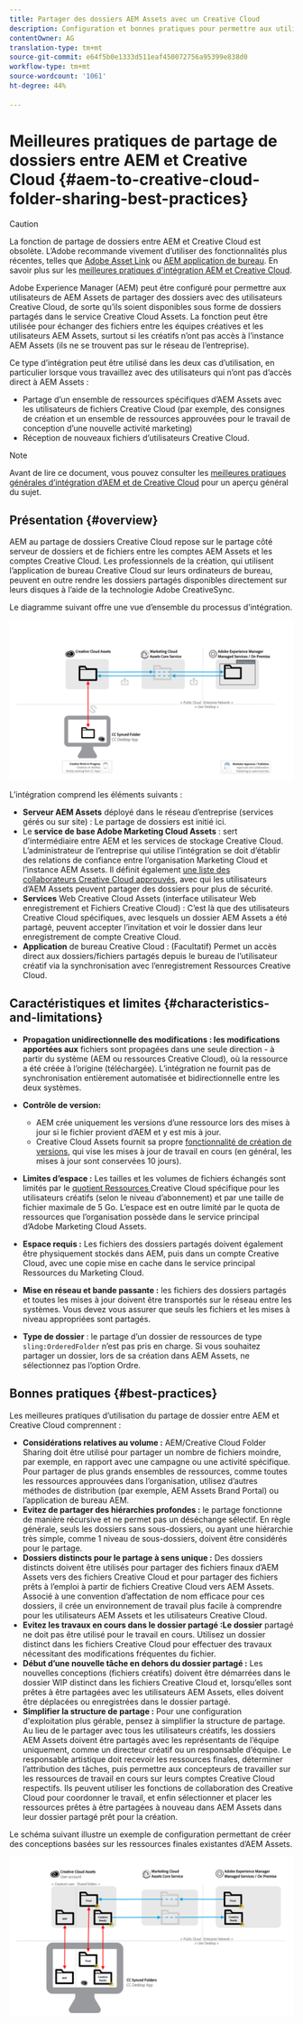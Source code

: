 ```yaml
---
title: Partager des dossiers AEM Assets avec un Creative Cloud
description: Configuration et bonnes pratiques pour permettre aux utilisateurs de Adobe Experience Manager Assets d’échanger des dossiers de ressources avec les utilisateurs de Adobe Creative Cloud.
contentOwner: AG
translation-type: tm+mt
source-git-commit: e64f5b0e1333d511eaf450072756a95399e838d0
workflow-type: tm+mt
source-wordcount: '1061'
ht-degree: 44%

---
```



# Meilleures pratiques de partage de dossiers entre AEM et Creative Cloud {#aem-to-creative-cloud-folder-sharing-best-practices}

>[!CAUTION]
>
>La fonction de partage de dossiers entre AEM et Creative Cloud est obsolète. L’Adobe recommande vivement d’utiliser des fonctionnalités plus récentes, telles que [Adobe Asset Link](https://helpx.adobe.com/fr/enterprise/admin-guide.html/enterprise/using/adobe-asset-link.ug.html) ou [AEM application de bureau](https://experienceleague.adobe.com/docs/experience-manager-desktop-app/using/using.html?lang=fr). En savoir plus sur les [meilleures pratiques d&#39;intégration AEM et Creative Cloud](/help/assets/aem-cc-integration-best-practices.md).

Adobe Experience Manager (AEM) peut être configuré pour permettre aux utilisateurs de AEM Assets de partager des dossiers avec des utilisateurs Creative Cloud, de sorte qu’ils soient disponibles sous forme de dossiers partagés dans le service Creative Cloud Assets. La fonction peut être utilisée pour échanger des fichiers entre les équipes créatives et les utilisateurs AEM Assets, surtout si les créatifs n’ont pas accès à l’instance AEM Assets (ils ne se trouvent pas sur le réseau de l’entreprise).

Ce type d’intégration peut être utilisé dans les deux cas d’utilisation, en particulier lorsque vous travaillez avec des utilisateurs qui n’ont pas d’accès direct à AEM Assets :

* Partage d’un ensemble de ressources spécifiques d’AEM Assets avec les utilisateurs de fichiers Creative Cloud (par exemple, des consignes de création et un ensemble de ressources approuvées pour le travail de conception d’une nouvelle activité marketing)
* Réception de nouveaux fichiers d’utilisateurs Creative Cloud.

>[!NOTE]
>
>Avant de lire ce document, vous pouvez consulter les [meilleures pratiques générales d’intégration d’AEM et de Creative Cloud](aem-cc-integration-best-practices.md) pour un aperçu général du sujet.

## Présentation {#overview}

AEM au partage de dossiers Creative Cloud repose sur le partage côté serveur de dossiers et de fichiers entre les comptes AEM Assets et les comptes Creative Cloud. Les professionnels de la création, qui utilisent l’application de bureau Creative Cloud sur leurs ordinateurs de bureau, peuvent en outre rendre les dossiers partagés disponibles directement sur leurs disques à l’aide de la technologie Adobe CreativeSync.

Le diagramme suivant offre une vue d’ensemble du processus d’intégration.

![chlimage_1-406](assets/chlimage_1-406.png)

L’intégration comprend les éléments suivants :

* **Serveur AEM Assets** déployé dans le réseau d’entreprise (services gérés ou sur site) : Le partage de dossiers est initié ici.
* Le **service de base Adobe Marketing Cloud Assets** : sert d’intermédiaire entre AEM et les services de stockage Creative Cloud. L’administrateur de l’entreprise qui utilise l’intégration se doit d’établir des relations de confiance entre l’organisation Marketing Cloud et l’instance AEM Assets. Il définit également [une liste des collaborateurs Creative Cloud approuvés](https://experienceleague.adobe.com/docs/core-services/interface/assets/t-admin-add-cc-user.html?lang=en#assets), avec qui les utilisateurs d’AEM Assets peuvent partager des dossiers pour plus de sécurité.
* **Services**  Web Creative Cloud Assets (interface utilisateur Web enregistrement et Fichiers Creative Cloud) : C’est là que des utilisateurs Creative Cloud spécifiques, avec lesquels un dossier AEM Assets a été partagé, peuvent accepter l’invitation et voir le dossier dans leur enregistrement de compte Creative Cloud.
* **Application** de bureau Creative Cloud : (Facultatif) Permet un accès direct aux dossiers/fichiers partagés depuis le bureau de l’utilisateur créatif via la synchronisation avec l’enregistrement Ressources Creative Cloud.

## Caractéristiques et limites {#characteristics-and-limitations}

* **Propagation unidirectionnelle des modifications : les modifications apportées aux** fichiers sont propagées dans une seule direction - à partir du système (AEM ou ressources Creative Cloud), où la ressource a été créée à l’origine (téléchargée). L’intégration ne fournit pas de synchronisation entièrement automatisée et bidirectionnelle entre les deux systèmes.

* **Contrôle de version:**

   * AEM crée uniquement les versions d’une ressource lors des mises à jour si le fichier provient d’AEM et y est mis à jour.
   * Creative Cloud Assets fournit sa propre [fonctionnalité de création de versions](https://helpx.adobe.com/fr/creative-cloud/help/versioning-faq.html), qui vise les mises à jour de travail en cours (en général, les mises à jour sont conservées 10 jours).

* **Limites d’espace :** Les tailles et les volumes de fichiers échangés sont limités par le  [quotient Ressources ](https://helpx.adobe.com/creative-cloud/kb/file-storage-quota.html) Creative Cloud spécifique pour les utilisateurs créatifs (selon le niveau d’abonnement) et par une taille de fichier maximale de 5 Go. L’espace est en outre limité par le quota de ressources que l’organisation possède dans le service principal d’Adobe Marketing Cloud Assets.

* **Espace requis :** Les fichiers des dossiers partagés doivent également être physiquement stockés dans AEM, puis dans un compte Creative Cloud, avec une copie mise en cache dans le service principal Ressources du Marketing Cloud.
* **Mise en réseau et bande passante :** les fichiers des dossiers partagés et toutes les mises à jour doivent être transportés sur le réseau entre les systèmes. Vous devez vous assurer que seuls les fichiers et les mises à niveau appropriées sont partagés.
* **Type de dossier** : le partage d’un dossier de ressources de type `sling:OrderedFolder` n’est pas pris en charge. Si vous souhaitez partager un dossier, lors de sa création dans AEM Assets, ne sélectionnez pas l’option Ordre.

## Bonnes pratiques {#best-practices}

Les meilleures pratiques d’utilisation du partage de dossier entre AEM et Creative Cloud comprennent :

* **Considérations relatives au volume :** AEM/Creative Cloud Folder Sharing doit être utilisé pour partager un nombre de fichiers moindre, par exemple, en rapport avec une campagne ou une activité spécifique. Pour partager de plus grands ensembles de ressources, comme toutes les ressources approuvées dans l’organisation, utilisez d’autres méthodes de distribution (par exemple, AEM Assets Brand Portal) ou l’application de bureau AEM.
* **Evitez de partager des hiérarchies profondes :** le partage fonctionne de manière récursive et ne permet pas un déséchange sélectif. En règle générale, seuls les dossiers sans sous-dossiers, ou ayant une hiérarchie très simple, comme 1 niveau de sous-dossiers, doivent être considérés pour le partage.
* **Dossiers distincts pour le partage à sens unique :** Des dossiers distincts doivent être utilisés pour partager des fichiers finaux d’AEM Assets vers des fichiers Creative Cloud et pour partager des fichiers prêts à l’emploi à partir de fichiers Creative Cloud vers AEM Assets. Associé à une convention d’affectation de nom efficace pour ces dossiers, il crée un environnement de travail plus facile à comprendre pour les utilisateurs AEM Assets et les utilisateurs Creative Cloud.
* **Evitez les travaux en cours dans le dossier partagé :Le dossier** partagé ne doit pas être utilisé pour le travail en cours. Utilisez un dossier distinct dans les fichiers Creative Cloud pour effectuer des travaux nécessitant des modifications fréquentes du fichier.
* **Début d’une nouvelle tâche en dehors du dossier partagé :** Les nouvelles conceptions (fichiers créatifs) doivent être démarrées dans le dossier WIP distinct dans les fichiers Creative Cloud et, lorsqu’elles sont prêtes à être partagées avec les utilisateurs AEM Assets, elles doivent être déplacées ou enregistrées dans le dossier partagé.
* **Simplifier la structure de partage :** Pour une configuration d&#39;exploitation plus gérable, pensez à simplifier la structure de partage. Au lieu de le partager avec tous les utilisateurs créatifs, les dossiers AEM Assets doivent être partagés avec les représentants de l’équipe uniquement, comme un directeur créatif ou un responsable d’équipe. Le responsable artistique doit recevoir les ressources finales, déterminer l’attribution des tâches, puis permettre aux concepteurs de travailler sur les ressources de travail en cours sur leurs comptes Creative Cloud respectifs. Ils peuvent utiliser les fonctions de collaboration des Creative Cloud pour coordonner le travail, et enfin sélectionner et placer les ressources prêtes à être partagées à nouveau dans AEM Assets dans leur dossier partagé prêt pour la création.

Le schéma suivant illustre un exemple de configuration permettant de créer des conceptions basées sur les ressources finales existantes d’AEM Assets.

![chlimage_1-407](assets/chlimage_1-407.png)
